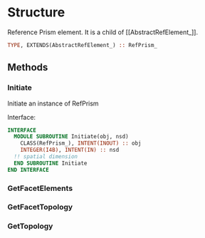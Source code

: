 # Structure

Reference Prism element. It is a child of [[AbstractRefElement_]].

```fortran
TYPE, EXTENDS(AbstractRefElement_) :: RefPrism_
```

## Methods

### Initiate

Initiate an instance of RefPrism

Interface:

```fortran
INTERFACE
  MODULE SUBROUTINE Initiate(obj, nsd)
    CLASS(RefPrism_), INTENT(INOUT) :: obj
    INTEGER(I4B), INTENT(IN) :: nsd
  !! spatial dimension
  END SUBROUTINE Initiate
END INTERFACE
```

### GetFacetElements

### GetFacetTopology

### GetTopology
